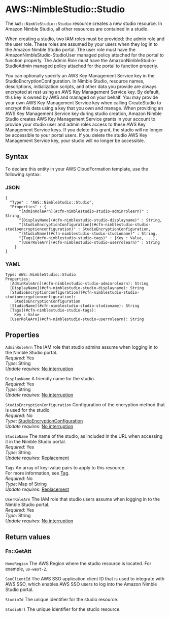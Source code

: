 # AWS::NimbleStudio::Studio<a name="aws-resource-nimblestudio-studio"></a>

The `AWS::NimbleStudio::Studio` resource creates a new studio resource\. In Amazon Nimble Studio, all other resources are contained in a studio\. 

When creating a studio, two IAM roles must be provided: the admin role and the user role\. These roles are assumed by your users when they log in to the Amazon Nimble Studio portal\. The user role must have the AmazonNimbleStudio\-StudioUser managed policy attached for the portal to function properly\. The Admin Role must have the AmazonNimbleStudio\-StudioAdmin managed policy attached for the portal to function properly\.

You can optionally specify an AWS Key Management Service key in the StudioEncryptionConfiguration\. In Nimble Studio, resource names, descriptions, initialization scripts, and other data you provide are always encrypted at rest using an AWS Key Management Service key\. By default, this key is owned by AWS and managed on your behalf\. You may provide your own AWS Key Management Service key when calling CreateStudio to encrypt this data using a key that you own and manage\. When providing an AWS Key Management Service key during studio creation, Amazon Nimble Studio creates AWS Key Management Service grants in your account to provide your studio user and admin roles access to these AWS Key Management Service keys\. If you delete this grant, the studio will no longer be accessible to your portal users\. If you delete the studio AWS Key Management Service key, your studio will no longer be accessible\.

## Syntax<a name="aws-resource-nimblestudio-studio-syntax"></a>

To declare this entity in your AWS CloudFormation template, use the following syntax:

### JSON<a name="aws-resource-nimblestudio-studio-syntax.json"></a>

```
{
  "Type" : "AWS::NimbleStudio::Studio",
  "Properties" : {
      "[AdminRoleArn](#cfn-nimblestudio-studio-adminrolearn)" : String,
      "[DisplayName](#cfn-nimblestudio-studio-displayname)" : String,
      "[StudioEncryptionConfiguration](#cfn-nimblestudio-studio-studioencryptionconfiguration)" : StudioEncryptionConfiguration,
      "[StudioName](#cfn-nimblestudio-studio-studioname)" : String,
      "[Tags](#cfn-nimblestudio-studio-tags)" : {Key : Value, ...},
      "[UserRoleArn](#cfn-nimblestudio-studio-userrolearn)" : String
    }
}
```

### YAML<a name="aws-resource-nimblestudio-studio-syntax.yaml"></a>

```
Type: AWS::NimbleStudio::Studio
Properties: 
  [AdminRoleArn](#cfn-nimblestudio-studio-adminrolearn): String
  [DisplayName](#cfn-nimblestudio-studio-displayname): String
  [StudioEncryptionConfiguration](#cfn-nimblestudio-studio-studioencryptionconfiguration): 
    StudioEncryptionConfiguration
  [StudioName](#cfn-nimblestudio-studio-studioname): String
  [Tags](#cfn-nimblestudio-studio-tags): 
    Key : Value
  [UserRoleArn](#cfn-nimblestudio-studio-userrolearn): String
```

## Properties<a name="aws-resource-nimblestudio-studio-properties"></a>

`AdminRoleArn`  <a name="cfn-nimblestudio-studio-adminrolearn"></a>
The IAM role that studio admins assume when logging in to the Nimble Studio portal\.  
*Required*: Yes  
*Type*: String  
*Update requires*: [No interruption](https://docs.aws.amazon.com/AWSCloudFormation/latest/UserGuide/using-cfn-updating-stacks-update-behaviors.html#update-no-interrupt)

`DisplayName`  <a name="cfn-nimblestudio-studio-displayname"></a>
A friendly name for the studio\.   
*Required*: Yes  
*Type*: String  
*Update requires*: [No interruption](https://docs.aws.amazon.com/AWSCloudFormation/latest/UserGuide/using-cfn-updating-stacks-update-behaviors.html#update-no-interrupt)

`StudioEncryptionConfiguration`  <a name="cfn-nimblestudio-studio-studioencryptionconfiguration"></a>
Configuration of the encryption method that is used for the studio\.  
*Required*: No  
*Type*: [StudioEncryptionConfiguration](aws-properties-nimblestudio-studio-studioencryptionconfiguration.md)  
*Update requires*: [No interruption](https://docs.aws.amazon.com/AWSCloudFormation/latest/UserGuide/using-cfn-updating-stacks-update-behaviors.html#update-no-interrupt)

`StudioName`  <a name="cfn-nimblestudio-studio-studioname"></a>
The name of the studio, as included in the URL when accessing it in the Nimble Studio portal\.  
*Required*: Yes  
*Type*: String  
*Update requires*: [Replacement](https://docs.aws.amazon.com/AWSCloudFormation/latest/UserGuide/using-cfn-updating-stacks-update-behaviors.html#update-replacement)

`Tags`  <a name="cfn-nimblestudio-studio-tags"></a>
An array of key\-value pairs to apply to this resource\.  
For more information, see [Tag](https://docs.aws.amazon.com/AWSCloudFormation/latest/UserGuide/aws-properties-resource-tags.html)\.  
*Required*: No  
*Type*: Map of String  
*Update requires*: [Replacement](https://docs.aws.amazon.com/AWSCloudFormation/latest/UserGuide/using-cfn-updating-stacks-update-behaviors.html#update-replacement)

`UserRoleArn`  <a name="cfn-nimblestudio-studio-userrolearn"></a>
The IAM role that studio users assume when logging in to the Nimble Studio portal\.   
*Required*: Yes  
*Type*: String  
*Update requires*: [No interruption](https://docs.aws.amazon.com/AWSCloudFormation/latest/UserGuide/using-cfn-updating-stacks-update-behaviors.html#update-no-interrupt)

## Return values<a name="aws-resource-nimblestudio-studio-return-values"></a>

### Fn::GetAtt<a name="aws-resource-nimblestudio-studio-return-values-fn--getatt"></a>

#### <a name="aws-resource-nimblestudio-studio-return-values-fn--getatt-fn--getatt"></a>

`HomeRegion`  <a name="HomeRegion-fn::getatt"></a>
The AWS Region where the studio resource is located\. For example, `us-west-2`\.

`SsoClientId`  <a name="SsoClientId-fn::getatt"></a>
The AWS SSO application client ID that is used to integrate with AWS SSO, which enables AWS SSO users to log into the Amazon Nimble Studio portal\.

`StudioId`  <a name="StudioId-fn::getatt"></a>
The unique identifier for the studio resource\.

`StudioUrl`  <a name="StudioUrl-fn::getatt"></a>
The unique identifier for the studio resource\.